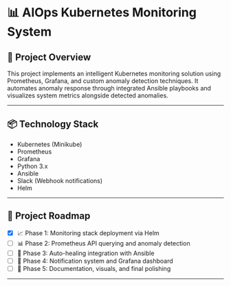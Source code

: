 # 📊 AIOps Kubernetes Monitoring System

## 📖 Project Overview

This project implements an intelligent Kubernetes monitoring solution using Prometheus, Grafana, and custom anomaly detection techniques. It automates anomaly response through integrated Ansible playbooks and visualizes system metrics alongside detected anomalies.

---

## 📦 Technology Stack

- Kubernetes (Minikube)
- Prometheus
- Grafana
- Python 3.x
- Ansible
- Slack (Webhook notifications)
- Helm

---

## 📌 Project Roadmap

- [x] 📈 Phase 1: Monitoring stack deployment via Helm
- [ ] 📊 Phase 2: Prometheus API querying and anomaly detection
- [ ] 🔧 Phase 3: Auto-healing integration with Ansible
- [ ] 📡 Phase 4: Notification system and Grafana dashboard
- [ ] 📑 Phase 5: Documentation, visuals, and final polishing

---
